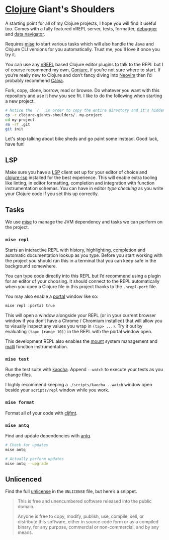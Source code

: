 # [Clojure](https://clojure.org/) Giant's Shoulders

A starting point for all of my Clojure projects, I hope you will find it useful too. Comes with a fully featured nREPL server, tests, formatter, [debugger](https://github.com/flow-storm/flow-storm-debugger) and [data navigator](https://github.com/djblue/portal).

Requires [mise](https://mise.jdx.dev/) to start various tasks which will also handle the Java and Clojure CLI versions for you automatically. Trust me, you'll love it once you try it.

You can use any [nREPL](https://nrepl.org/nrepl/index.html) based Clojure editor plugins to talk to the REPL but I of course recommend my own, [Conjure](https://github.com/Olical/conjure), if you’re not sure where to start. If you’re really new to Clojure and don’t fancy diving into [Neovim](https://neovim.io/) then I’d probably recommend [Calva](https://calva.io/).

Fork, copy, clone, borrow, read or browse. Do whatever you want with this repository and use it how you see fit. I like to do the following when starting a new project.

```bash
# Notice the `/.` in order to copy the entire directory and it's hidden directories.
cp -r clojure-giants-shoulders/. my-project
cd my-project
rm -rf .git
git init
```

Let's stop talking about bike sheds and go paint some instead. Good luck, have fun!

## LSP

Make sure you have a [LSP](https://microsoft.github.io/language-server-protocol/) client set up for your editor of choice and [clojure-lsp](https://clojure-lsp.io/) installed for the best experience. This will enable extra tooling like linting, in editor formatting, completion and integration with function instrumentation schemas. You can have in editor _type checking_ as you write your Clojure code if you set this up correctly.

## Tasks

We use [mise](https://mise.jdx.dev/) to manage the JVM dependency and tasks we can perform on the project.

### `mise repl`

Starts an interactive REPL with history, highlighting, completion and automatic documentation lookup as you type. Before you start working with the project you should run this in a terminal that you can keep safe in the background somewhere.

You can type code directly into this REPL but I’d recommend using a plugin for an editor of your choosing. It should connect to the REPL automatically when you open a Clojure file in this project thanks to the `.nrepl-port` file.

You may also enable a [portal](https://github.com/djblue/portal) window like so:

```bash
mise repl :portal true
```

This will open a window alongside your REPL (or in your current browser window if you don’t have a Chrome / Chromium installed) that will allow you to visually inspect any values you wrap in `(tap> ...)`. Try it out by evaluating `(tap> (range 10))` in the REPL with the portal window open.

This development REPL also enables the [mount](https://github.com/tolitius/mount) system management and [malli](https://github.com/metosin/malli) function instrumentation.

### `mise test`

Run the test suite with [kaocha](https://github.com/lambdaisland/kaocha). Append `--watch` to execute your tests as you change files.

I highly recommend keeping a `./scripts/kaocha --watch` window open beside your `scripts/repl` window while you work.

### `mise format`

Format all of your code with [cljfmt](https://github.com/weavejester/cljfmt).

### `mise antq`

Find and update dependencies with [antq](https://github.com/liquidz/antq).

```bash
# Check for updates
mise antq

# Actually perform updates
mise antq --upgrade
```

## Unlicenced

Find the full [unlicense](http://unlicense.org/) in the `UNLICENSE` file, but here’s a snippet.

> This is free and unencumbered software released into the public domain.
>
> Anyone is free to copy, modify, publish, use, compile, sell, or distribute this software, either in source code form or as a compiled binary, for any purpose, commercial or non-commercial, and by any means.
